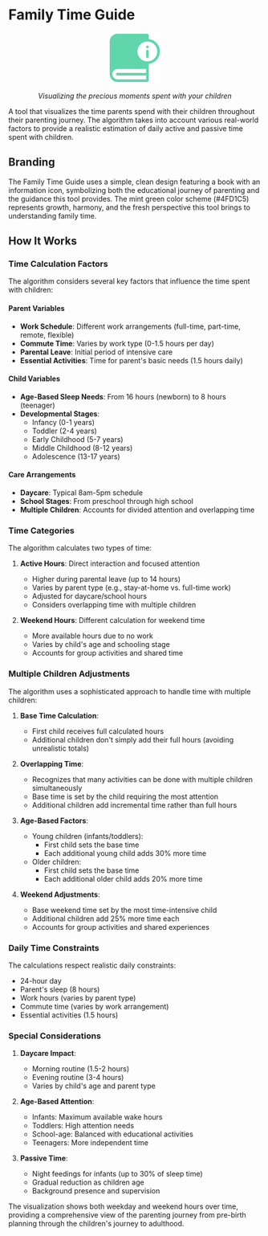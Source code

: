 # Family Time Guide

<div align="center">
  <img src="logo.png" alt="Family Time Guide Logo" width="100" height="100">
  <p><em>Visualizing the precious moments spent with your children</em></p>
</div>

A tool that visualizes the time parents spend with their children throughout their parenting journey. The algorithm takes into account various real-world factors to provide a realistic estimation of daily active and passive time spent with children.

## Branding

The Family Time Guide uses a simple, clean design featuring a book with an information icon, symbolizing both the educational journey of parenting and the guidance this tool provides. The mint green color scheme (#4FD1C5) represents growth, harmony, and the fresh perspective this tool brings to understanding family time.

## How It Works

### Time Calculation Factors

The algorithm considers several key factors that influence the time spent with children:

#### Parent Variables
- **Work Schedule**: Different work arrangements (full-time, part-time, remote, flexible)
- **Commute Time**: Varies by work type (0-1.5 hours per day)
- **Parental Leave**: Initial period of intensive care
- **Essential Activities**: Time for parent's basic needs (1.5 hours daily)

#### Child Variables
- **Age-Based Sleep Needs**: From 16 hours (newborn) to 8 hours (teenager)
- **Developmental Stages**: 
  - Infancy (0-1 years)
  - Toddler (2-4 years)
  - Early Childhood (5-7 years)
  - Middle Childhood (8-12 years)
  - Adolescence (13-17 years)

#### Care Arrangements
- **Daycare**: Typical 8am-5pm schedule
- **School Stages**: From preschool through high school
- **Multiple Children**: Accounts for divided attention and overlapping time

### Time Categories

The algorithm calculates two types of time:

1. **Active Hours**: Direct interaction and focused attention
   - Higher during parental leave (up to 14 hours)
   - Varies by parent type (e.g., stay-at-home vs. full-time work)
   - Adjusted for daycare/school hours
   - Considers overlapping time with multiple children

2. **Weekend Hours**: Different calculation for weekend time
   - More available hours due to no work
   - Varies by child's age and schooling stage
   - Accounts for group activities and shared time

### Multiple Children Adjustments

The algorithm uses a sophisticated approach to handle time with multiple children:

1. **Base Time Calculation**:
   - First child receives full calculated hours
   - Additional children don't simply add their full hours (avoiding unrealistic totals)

2. **Overlapping Time**:
   - Recognizes that many activities can be done with multiple children simultaneously
   - Base time is set by the child requiring the most attention
   - Additional children add incremental time rather than full hours

3. **Age-Based Factors**:
   - Young children (infants/toddlers):
     - First child sets the base time
     - Each additional young child adds 30% more time
   - Older children:
     - First child sets the base time
     - Each additional older child adds 20% more time

4. **Weekend Adjustments**:
   - Base weekend time set by the most time-intensive child
   - Additional children add 25% more time each
   - Accounts for group activities and shared experiences

### Daily Time Constraints

The calculations respect realistic daily constraints:
- 24-hour day
- Parent's sleep (8 hours)
- Work hours (varies by parent type)
- Commute time (varies by work arrangement)
- Essential activities (1.5 hours)

### Special Considerations

1. **Daycare Impact**:
   - Morning routine (1.5-2 hours)
   - Evening routine (3-4 hours)
   - Varies by child's age and parent type

2. **Age-Based Attention**:
   - Infants: Maximum available wake hours
   - Toddlers: High attention needs
   - School-age: Balanced with educational activities
   - Teenagers: More independent time

3. **Passive Time**:
   - Night feedings for infants (up to 30% of sleep time)
   - Gradual reduction as children age
   - Background presence and supervision

The visualization shows both weekday and weekend hours over time, providing a comprehensive view of the parenting journey from pre-birth planning through the children's journey to adulthood. 